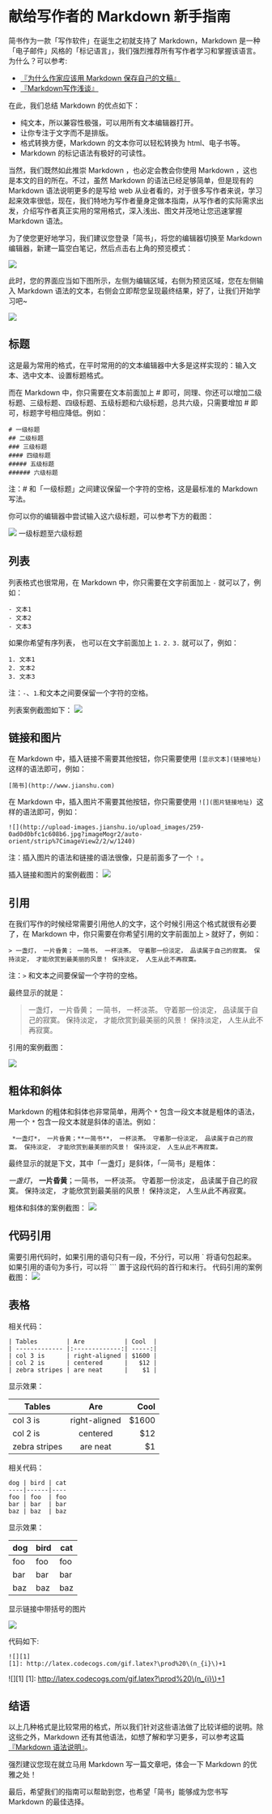 # 献给写作者的 Markdown 新手指南
简书作为一款「写作软件」在诞生之初就支持了 Markdown，Markdown 是一种「电子邮件」风格的「标记语言」，我们强烈推荐所有写作者学习和掌握该语言。为什么？可以参考:

- [『为什么作家应该用 Markdown 保存自己的文稿』](http://www.jianshu.com/p/qqGjLN)
- [『Markdown写作浅谈』](http://www.jianshu.com/p/PpDNMG)

在此，我们总结 Markdown 的优点如下：

- 纯文本，所以兼容性极强，可以用所有文本编辑器打开。
- 让你专注于文字而不是排版。
- 格式转换方便，Markdown 的文本你可以轻松转换为 html、电子书等。
- Markdown 的标记语法有极好的可读性。

当然，我们既然如此推崇 Markdown ，也必定会教会你使用 Markdown ，这也是本文的目的所在。不过，虽然 Markdown 的语法已经足够简单，但是现有的 Markdown 语法说明更多的是写给 web 从业者看的，对于很多写作者来说，学习起来效率很低，现在，我们特地为写作者量身定做本指南，从写作者的实际需求出发，介绍写作者真正实用的常用格式，深入浅出、图文并茂地让您迅速掌握 Markdown 语法。

为了使您更好地学习，我们建议您登录「简书」，将您的编辑器切换至 Markdown 编辑器，新建一篇空白笔记，然后点击右上角的预览模式：

![](https://github.com/yyxyz/OSOperateSkills/tree/master/Markdown%20%E5%9F%BA%E6%9C%AC%E8%AF%AD%E6%B3%95/resource/1.jpg)

此时，您的界面应当如下图所示，左侧为编辑区域，右侧为预览区域，您在左侧输入 Markdown 语法的文本，右侧会立即帮您呈现最终结果，好了，让我们开始学习吧~

![](https://github.com/yyxyz/OSOperateSkills/tree/master/Markdown%20%E5%9F%BA%E6%9C%AC%E8%AF%AD%E6%B3%95/resource/2.jpg)

## 标题

这是最为常用的格式，在平时常用的的文本编辑器中大多是这样实现的：输入文本、选中文本、设置标题格式。

而在 Markdown 中，你只需要在文本前面加上 # 即可，同理、你还可以增加二级标题、三级标题、四级标题、五级标题和六级标题，总共六级，只需要增加 # 即可，标题字号相应降低。例如：
```
# 一级标题
## 二级标题
### 三级标题
#### 四级标题
##### 五级标题
###### 六级标题
```
注：# 和「一级标题」之间建议保留一个字符的空格，这是最标准的 Markdown 写法。

你可以你的编辑器中尝试输入这六级标题，可以参考下方的截图：

![](https://github.com/yyxyz/OSOperateSkills/tree/master/Markdown%20%E5%9F%BA%E6%9C%AC%E8%AF%AD%E6%B3%95/resource/3.jpg)
一级标题至六级标题

## 列表

列表格式也很常用，在 Markdown 中，你只需要在文字前面加上 `-` 就可以了，例如：
```
- 文本1
- 文本2
- 文本3
```
如果你希望有序列表，
也可以在文字前面加上 `1.` `2.` `3.` 就可以了，例如：
```
1. 文本1
2. 文本2
3. 文本3
```
注：`-`、`1`.和文本之间要保留一个字符的空格。

列表案例截图如下：
![](https://github.com/yyxyz/OSOperateSkills/tree/master/Markdown%20%E5%9F%BA%E6%9C%AC%E8%AF%AD%E6%B3%95/resource/4.jpg)

## 链接和图片

在 Markdown 中，插入链接不需要其他按钮，你只需要使用 `[显示文本](链接地址)` 这样的语法即可，例如：
```
[简书](http://www.jianshu.com)
```
在 Markdown 中，插入图片不需要其他按钮，你只需要使用 `![](图片链接地址) `这样的语法即可，例如：
```
![](http://upload-images.jianshu.io/upload_images/259-0ad0d0bfc1c608b6.jpg?imageMogr2/auto-orient/strip%7CimageView2/2/w/1240)
```
注：插入图片的语法和链接的语法很像，只是前面多了一个 `！`。

插入链接和图片的案例截图：
![](https://github.com/yyxyz/OSOperateSkills/tree/master/Markdown%20%E5%9F%BA%E6%9C%AC%E8%AF%AD%E6%B3%95/resource/5.jpg)

## 引用

在我们写作的时候经常需要引用他人的文字，这个时候引用这个格式就很有必要了，在 Markdown 中，你只需要在你希望引用的文字前面加上 `>` 就好了，例如：
```
> 一盏灯， 一片昏黄； 一简书， 一杯淡茶。 守着那一份淡定， 品读属于自己的寂寞。 保持淡定， 才能欣赏到最美丽的风景！ 保持淡定， 人生从此不再寂寞。
```
注：`>` 和文本之间要保留一个字符的空格。

最终显示的就是：

> 一盏灯， 一片昏黄； 一简书， 一杯淡茶。 守着那一份淡定， 品读属于自己的寂寞。 保持淡定， 才能欣赏到最美丽的风景！ 保持淡定， 人生从此不再寂寞。

引用的案例截图：

![](https://github.com/yyxyz/OSOperateSkills/tree/master/Markdown%20%E5%9F%BA%E6%9C%AC%E8%AF%AD%E6%B3%95/resource/6.jpg)

## 粗体和斜体

Markdown 的粗体和斜体也非常简单，用两个 `*` 包含一段文本就是粗体的语法，用一个 `*` 包含一段文本就是斜体的语法。例如：

```
 *一盏灯*， 一片昏黄；**一简书**， 一杯淡茶。 守着那一份淡定， 品读属于自己的寂寞。 保持淡定， 才能欣赏到最美丽的风景！ 保持淡定， 人生从此不再寂寞。
 ```

最终显示的就是下文，其中「一盏灯」是斜体，「一简书」是粗体：

*一盏灯*， **一片昏黄**；一简书， 一杯淡茶。 守着那一份淡定， 品读属于自己的寂寞。 保持淡定， 才能欣赏到最美丽的风景！ 保持淡定， 人生从此不再寂寞。

粗体和斜体的案例截图：
![](https://github.com/yyxyz/OSOperateSkills/tree/master/Markdown%20%E5%9F%BA%E6%9C%AC%E8%AF%AD%E6%B3%95/resource/7.jpg)

## 代码引用

需要引用代码时，如果引用的语句只有一段，不分行，可以用 ` 将语句包起来。
如果引用的语句为多行，可以将 ``` 置于这段代码的首行和末行。
代码引用的案例截图：
![](https://github.com/yyxyz/OSOperateSkills/tree/master/Markdown%20%E5%9F%BA%E6%9C%AC%E8%AF%AD%E6%B3%95/resource/8.jpg)

## 表格

相关代码：
```
| Tables        | Are           | Cool  |
| ------------- |:-------------:| -----:|
| col 3 is      | right-aligned | $1600 |
| col 2 is      | centered      |   $12 |
| zebra stripes | are neat      |    $1 |
```
显示效果：

| Tables        | Are           | Cool  |
| ------------- |:-------------:| -----:|
| col 3 is      | right-aligned | $1600 |
| col 2 is      | centered      |   $12 |
| zebra stripes | are neat      |    $1 |

相关代码：
```
dog | bird | cat
----|------|----
foo | foo  | foo
bar | bar  | bar
baz | baz  | baz
```
显示效果：

dog | bird | cat
----|------|----
foo | foo  | foo
bar | bar  | bar
baz | baz  | baz

显示链接中带括号的图片

![](https://github.com/yyxyz/OSOperateSkills/tree/master/Markdown%20%E5%9F%BA%E6%9C%AC%E8%AF%AD%E6%B3%95/resource/9.gif)

代码如下:
```
![][1]
[1]: http://latex.codecogs.com/gif.latex?\prod%20\(n_{i}\)+1
```
![][1]
[1]: http://latex.codecogs.com/gif.latex?\prod%20\(n_{i}\)+1

## 结语

以上几种格式是比较常用的格式，所以我们针对这些语法做了比较详细的说明。除这些之外，Markdown 还有其他语法，如想了解和学习更多，可以参考这篇[『Markdown 语法说明』](http://wowubuntu.com/markdown/)。

强烈建议您现在就立马用 Markdown 写一篇文章吧，体会一下 Markdown 的优雅之处！

最后，希望我们的指南可以帮助到您，也希望「简书」能够成为您书写 Markdown 的最佳选择。